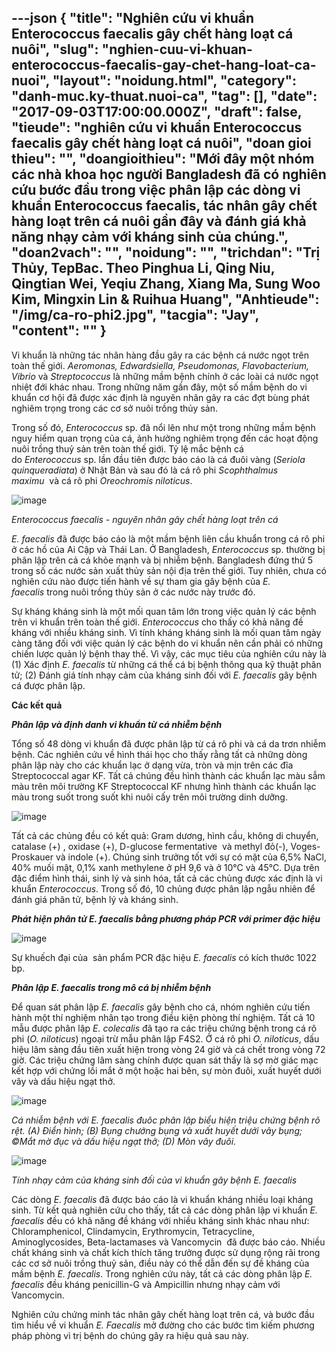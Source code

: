 ---json
{
    "title": "Nghiên cứu vi khuẩn Enterococcus faecalis gây chết hàng loạt cá nuôi",
    "slug": "nghien-cuu-vi-khuan-enterococcus-faecalis-gay-chet-hang-loat-ca-nuoi",
    "layout": "noidung.html",
    "category": "danh-muc.ky-thuat.nuoi-ca",
    "tag": [],
    "date": "2017-09-03T17:00:00.000Z",
    "draft": false,
    "tieude": "nghiên cứu vi khuẩn Enterococcus faecalis gây chết hàng loạt cá nuôi",
    "doan gioi thieu": "",
    "doangioithieu": "Mới đây một nhóm các nhà khoa học người Bangladesh đã có nghiên cứu bước đầu trong việc phân lập các dòng vi khuẩn Enterococcus faecalis, tác nhân gây chết hàng loạt trên cá nuôi gần đây và đánh giá khả năng nhạy cảm với kháng sinh của chúng.",
    "doan2vach": "",
    "noidung": "",
    "trichdan": "Trị Thủy, TepBac. Theo Pinghua Li, Qing Niu, Qingtian Wei, Yeqiu Zhang, Xiang Ma, Sung Woo Kim, Mingxin Lin & Ruihua Huang",
    "Anhtieude": "/img/ca-ro-phi2.jpg",
    "tacgia": "Jay",
    "__content__": ""
}
---
<p><span style="font-size:14px">Vi khuẩn l&agrave; những t&aacute;c nh&acirc;n h&agrave;ng đầu g&acirc;y ra c&aacute;c bệnh c&aacute; nước ngọt tr&ecirc;n to&agrave;n thế giới.&nbsp;<em>Aeromonas, Edwardsiella, Pseudomonas, Flavobacterium, Vibrio&nbsp;</em>v&agrave;&nbsp;<em>Streptococcus</em>&nbsp;l&agrave; những mầm bệnh ch&iacute;nh ở c&aacute;c lo&agrave;i c&aacute; nước ngọt nhiệt đới kh&aacute;c nhau. Trong những năm gần đ&acirc;y, một số mầm bệnh do vi khuẩn cơ hội đ&atilde; được x&aacute;c định l&agrave; nguy&ecirc;n nh&acirc;n g&acirc;y ra c&aacute;c đợt b&ugrave;ng ph&aacute;t nghi&ecirc;m trọng trong c&aacute;c cơ sở nu&ocirc;i trồng thủy sản.</span></p>

<p><span style="font-size:14px">Trong số đ&oacute;,&nbsp;<em>Enterococcus</em>&nbsp;sp. đ&atilde; nổi l&ecirc;n như một trong những mầm bệnh nguy hiểm quan trọng của c&aacute;, ảnh hưởng nghi&ecirc;m trọng đến c&aacute;c hoạt động nu&ocirc;i trồng thuỷ sản tr&ecirc;n to&agrave;n thế giới. Tỷ lệ mắc bệnh c&aacute; do&nbsp;<em>Enterococcus</em>&nbsp;sp. lần đầu ti&ecirc;n được b&aacute;o c&aacute;o l&agrave; c&aacute; đu&ocirc;i v&agrave;ng (<em>Seriola quinqueradiata</em>) ở Nhật Bản v&agrave; sau đ&oacute; l&agrave; c&aacute; r&ocirc; phi&nbsp;<em>Scophthalmus maximu</em>&nbsp;&nbsp;v&agrave; c&aacute; r&ocirc; phi&nbsp;<em>Oreochromis niloticus</em>.</span></p>

<p><span style="font-size:14px"><img alt="image" src="http://68.media.tumblr.com/5c12d9a8aaa6aef6937c2d0ac5c16c33/tumblr_inline_ovlazliPCE1txo3bl_1280.jpg" /></span></p>

<p><span style="font-size:14px"><em>Enterococcus faecalis - nguy&ecirc;n nh&acirc;n g&acirc;y chết h&agrave;ng loạt tr&ecirc;n c&aacute;</em></span></p>

<p><span style="font-size:14px"><em>E. faecalis</em>&nbsp;đ&atilde; được b&aacute;o c&aacute;o l&agrave; một mầm bệnh li&ecirc;n cầu khuẩn trong c&aacute; r&ocirc; phi ở c&aacute;c hồ của Ai Cập v&agrave; Th&aacute;i Lan. Ở Bangladesh,&nbsp;<em>Enterococcus&nbsp;</em>sp. thường bị ph&acirc;n lập tr&ecirc;n cả c&aacute; khỏe mạnh v&agrave; bị nhiễm bệnh. Bangladesh đứng thứ 5 trong số c&aacute;c nước sản xuất thủy sản nội địa tr&ecirc;n thế giới. Tuy nhi&ecirc;n, chưa c&oacute; nghi&ecirc;n cứu n&agrave;o được tiến h&agrave;nh về sự tham gia g&acirc;y bệnh của&nbsp;<em>E. faecalis</em>&nbsp;trong nu&ocirc;i trồng thủy sản ở c&aacute;c nước n&agrave;y trước đ&oacute;.</span></p>

<p><span style="font-size:14px">Sự kh&aacute;ng kh&aacute;ng sinh l&agrave; một mối quan t&acirc;m lớn trong việc quản l&yacute; c&aacute;c bệnh tr&ecirc;n vi khuẩn tr&ecirc;n to&agrave;n thế giới.&nbsp;<em>Enterococcus</em>&nbsp;cho thấy c&oacute; khả năng đề kh&aacute;ng với nhiều kh&aacute;ng sinh. V&igrave; t&iacute;nh kh&aacute;ng kh&aacute;ng sinh l&agrave; mối quan t&acirc;m ng&agrave;y c&agrave;ng tăng đối với việc quản l&yacute; c&aacute;c bệnh do vi khuẩn n&ecirc;n cần phải c&oacute; những chiến lược quản l&yacute; bệnh thay thế. V&igrave; vậy, c&aacute;c mục ti&ecirc;u của nghi&ecirc;n cứu n&agrave;y l&agrave; (1) X&aacute;c định&nbsp;<em>E. faecalis&nbsp;</em>từ những c&aacute; thể c&aacute; bị bệnh th&ocirc;ng qua kỹ thuật ph&acirc;n tử; (2) Đ&aacute;nh gi&aacute; t&iacute;nh nhạy cảm của kh&aacute;ng sinh đối với&nbsp;<em>E. faecalis&nbsp;</em>g&acirc;y bệnh c&aacute; được ph&acirc;n lập.</span></p>

<p><span style="font-size:14px"><strong>C&aacute;c kết quả</strong></span></p>

<p><span style="font-size:14px"><strong><em>Ph&acirc;n lập v&agrave; định danh vi khuẩn từ c&aacute; nhiễm bệnh&nbsp;</em></strong></span></p>

<p><span style="font-size:14px">Tổng số 48 d&ograve;ng vi khuẩn đ&atilde; được ph&acirc;n lập từ c&aacute; r&ocirc; phi v&agrave; c&aacute; da trơn nhiễm bệnh. C&aacute;c nghi&ecirc;n cứu về h&igrave;nh th&aacute;i học cho thấy rằng tất cả những d&ograve;ng ph&acirc;n lập n&agrave;y cho c&aacute;c khuẩn lạc ở dạng vừa, tr&ograve;n v&agrave; mịn tr&ecirc;n c&aacute;c đĩa Streptococcal agar KF. Tất cả ch&uacute;ng đều h&igrave;nh th&agrave;nh c&aacute;c khuẩn lạc m&agrave;u sẫm m&agrave;u tr&ecirc;n m&ocirc;i trường KF Streptococcal KF nhưng h&igrave;nh th&agrave;nh c&aacute;c khuẩn lạc m&agrave;u trong suốt trong suốt khi nu&ocirc;i cấy tr&ecirc;n m&ocirc;i trường dinh dưỡng.</span></p>

<p><span style="font-size:14px"><img alt="image" src="http://68.media.tumblr.com/5acc5936c9552dd99067ce441d068b38/tumblr_inline_ovlazvhG9K1txo3bl_1280.jpg" /></span></p>

<p><span style="font-size:14px">Tất cả c&aacute;c chủng đều c&oacute; kết quả: Gram dương, h&igrave;nh cầu, kh&ocirc;ng di chuyển, catalase (+) , oxidase (+), D-glucose fermentative &nbsp;v&agrave; methyl đỏ(-), Voges-Proskauer v&agrave; indole (+). Ch&uacute;ng sinh trưởng tốt với sự c&oacute; mặt của 6,5% NaCl, 40% muối mật, 0,1% xanh methylene ở pH 9,6 v&agrave; ở 10&deg;C v&agrave; 45&deg;C. Dựa tr&ecirc;n đặc điểm h&igrave;nh th&aacute;i, sinh l&yacute; v&agrave; sinh h&oacute;a, tất cả c&aacute;c chủng được x&aacute;c định l&agrave; vi khuẩn&nbsp;<em>Enterococcus</em>. Trong số đ&oacute;, 10 chủng được ph&acirc;n lập ngẫu nhi&ecirc;n để đ&aacute;nh gi&aacute; ph&acirc;n tử, bệnh l&yacute; v&agrave; kh&aacute;ng sinh.</span></p>

<p><span style="font-size:14px"><em><strong>Ph&aacute;t hiện ph&acirc;n tử E. faecalis bằng phương ph&aacute;p PCR với primer đặc hiệu</strong></em></span></p>

<p><span style="font-size:14px"><img alt="image" src="http://68.media.tumblr.com/7d5f033d384e7705f881cc820f15becf/tumblr_inline_ovlb07DH2n1txo3bl_1280.jpg" /></span></p>

<p><span style="font-size:14px">Sự khuếch đại của &nbsp;sản phẩm PCR đặc hiệu&nbsp;<em>E. faecalis</em>&nbsp;c&oacute; k&iacute;ch thước 1022 bp.</span></p>

<p><span style="font-size:14px"><em><strong>Ph&acirc;n lập E. faecalis trong m&ocirc; c&aacute; bị nhiễm bệnh</strong></em></span></p>

<p><span style="font-size:14px">Để quan s&aacute;t ph&acirc;n lập&nbsp;<em>E. faecalis&nbsp;</em>g&acirc;y bệnh cho c&aacute;, nh&oacute;m nghi&ecirc;n cứu tiến h&agrave;nh một th&iacute; nghiệm nh&acirc;n tạo trong điều kiện ph&ograve;ng th&iacute; nghiệm. Tất cả 10 mẫu được ph&acirc;n lập&nbsp;<em>E. colecalis</em>&nbsp;đ&atilde; tạo ra c&aacute;c triệu chứng bệnh trong c&aacute; r&ocirc; phi (<em>O. niloticus</em>) ngoại trừ mẫu ph&acirc;n lập F4S2. Ở c&aacute; r&ocirc; phi&nbsp;<em>O. niloticus</em>, dấu hiệu l&acirc;m s&agrave;ng đầu ti&ecirc;n xuất hiện trong v&ograve;ng 24 giờ v&agrave; c&aacute; chết trong v&ograve;ng 72 giờ. C&aacute;c triệu chứng l&acirc;m s&agrave;ng ch&iacute;nh được quan s&aacute;t thấy l&agrave; sợ mờ gi&aacute;c mạc kết hợp với chứng lồi mắt ở một hoặc hai b&ecirc;n, sự m&ograve;n đu&ocirc;i, xuất huyết dưới v&acirc;y v&agrave; dấu hiệu ngạt thở.</span></p>

<p><span style="font-size:14px"><img alt="image" src="http://68.media.tumblr.com/57be3720b8bb9443266b884ebc8dbcbd/tumblr_inline_ovlb0mZ0ig1txo3bl_1280.jpg" /></span></p>

<p><span style="font-size:14px"><em>C&aacute; nhiễm bệnh với E. faecalis đu&ocirc;c ph&acirc;n lập biểu hiện triệu chứng bệnh r&otilde; rệt. (A) Điển h&igrave;nh; (B) Bụng chướng bụng v&agrave; xuất huyết dưới v&acirc;y bụng; &copy;Mắt mờ đục v&agrave; dấu hiệu ngạt thở; (D) M&ograve;n v&acirc;y đu&ocirc;i.</em></span></p>

<p><span style="font-size:14px"><img alt="image" src="http://68.media.tumblr.com/8f06b9eaf4d520a0daea156cfe961bdb/tumblr_inline_ovlb0w1fC31txo3bl_1280.jpg" /></span></p>

<p><span style="font-size:14px"><em>T&iacute;nh nhạy cảm của kh&aacute;ng sinh đối của vi khuẩn g&acirc;y bệnh E. faecalis</em></span></p>

<p><span style="font-size:14px">C&aacute;c d&ograve;ng&nbsp;<em>E. faecalis</em>&nbsp;đ&atilde; được b&aacute;o c&aacute;o l&agrave; vi khuẩn kh&aacute;ng nhiều loại kh&aacute;ng sinh. Từ kết quả nghi&ecirc;n cứu cho thấy, tất cả c&aacute;c d&ograve;ng ph&acirc;n lập vi khuẩn&nbsp;<em>E. faecalis</em>&nbsp;đều c&oacute; khả năng đề kh&aacute;ng với nhiều kh&aacute;ng sinh kh&aacute;c nhau như: Chloramphenicol, Clindamycin, Erythromycin, Tetracycline, Aminoglycosides, Beta-lactamases v&agrave; Vancomycin &nbsp;đ&atilde; được b&aacute;o c&aacute;o. Nhiều chất kh&aacute;ng sinh v&agrave; chất k&iacute;ch th&iacute;ch tăng trưởng được sử dụng rộng r&atilde;i trong c&aacute;c cơ sở nu&ocirc;i trồng thuỷ sản, điều n&agrave;y c&oacute; thể dẫn đến sự đề kh&aacute;ng của mầm bệnh&nbsp;<em>E. faecalis</em>. Trong nghi&ecirc;n cứu n&agrave;y, tất cả c&aacute;c d&ograve;ng ph&acirc;n lập&nbsp;<em>E. faecalis</em>&nbsp;đều kh&aacute;ng penicillin-G v&agrave; Ampicillin nhưng nhạy cảm với Vancomycin.</span></p>

<p><span style="font-size:14px">Nghi&ecirc;n cứu chứng minh t&aacute;c nh&acirc;n g&acirc;y chết h&agrave;ng loạt tr&ecirc;n c&aacute;, v&agrave; bước đầu t&igrave;m hiểu về vi khuẩn&nbsp;<em>E. Faecalis</em>&nbsp;mở đường cho c&aacute;c bước t&igrave;m kiếm phương ph&aacute;p ph&ograve;ng v&igrave; trị bệnh do ch&uacute;ng g&acirc;y ra hiệu quả sau n&agrave;y.</span></p>
